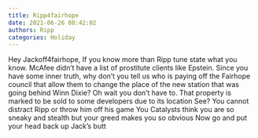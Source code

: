 ```yaml
---
title: Ripp4fairhope
date: 2021-06-26 08:42:02
authors: Ripp
categories: Holiday
---
```


 Hey Jackoff4fairhope,
If you know more than Ripp tune state what you know. McAfee didn’t have a list of prostitute clients like Epstein.   Since you have some inner truth, why don’t you tell us who is paying off the Fairhope council that allow them to change the place of the new station that was going behind Winn Dixie?   Oh wait you don’t have to.  That property is marked to be sold to some developers due to its location
See? You cannot distract Ripp or throw him off his game
You Catalysts think you are so sneaky and stealth but your greed makes you so obvious
Now go and put your head back up Jack’s butt